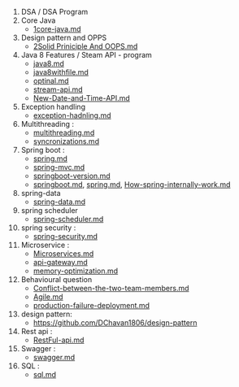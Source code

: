 1. DSA / DSA Program
2. Core Java
   - [1core-java.md](1core-java.md)
3. Design pattern and OPPS
    - [2Solid Priniciple And OOPS.md](2Solid%20Priniciple%20And%20OOPS.md)
4. Java 8 Features / Steam API - program
   - [java8.md](java8/java8.md)
   - [java8withfile.md](java8/java8withfile.md)
   - [optinal.md](java8/optinal.md)
   - [stream-api.md](java8/stream-api.md)
   - [New-Date-and-Time-API.md](java8/New-Date-and-Time-API.md)
5. Exception handling
   - [exception-hadnling.md](exception/exception-hadnling.md)
6. Multithreading :
   - [multithreading.md](multithreading/multithreading.md)
   - [syncronizations.md](multithreading/syncronizations.md)
7. Spring boot : 
   - [spring.md](spring/mvc/spring.md)
   - [spring-mvc.md](spring/mvc/spring-mvc.md)
   - [springboot-version.md](spring/mvc/springboot-version.md)
   - [springboot.md](spring/mvc/springboot.md), [spring.md](spring/mvc/spring.md), [How-spring-internally-work.md](spring/mvc/How-spring-internally-work.md)
8. spring-data
    - [spring-data.md](springboot/component/spring-data.md)
9. spring scheduler
    - [spring-scheduler.md](springboot/component/spring-scheduler.md)
10. spring security :
    - [spring-security.md](springboot/component/spring-security.md)
11. Microservice : 
     - [Microservices.md](microservice/Microservices.md)
     - [api-gateway.md](microservice/api-gateway.md)
     - [memory-optimization.md](microservice/memory-optimization.md)
12. Behavioural question 
     - [Conflict-between-the-two-team-members.md](mangerial/Conflict-between-the-two-team-members.md)
     - [Agile.md](mangerial/Agile.md)
     - [production-failure-deployment.md](mangerial/production-failure-deployment.md)
13. design pattern: 
     - https://github.com/DChavan1806/design-pattern
14. Rest api : 
    - [RestFul-api.md](rest/api/RestFul-api.md)
15. Swagger :
    - [swagger.md](rest/api/swagger.md)
16. SQL : 
    - [sql.md](sql/sql.md)
